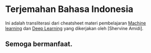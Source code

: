 # Terjemahan Bahasa Indonesia 
Ini adalah transliterasi dari cheatsheet materi pembelajaran [Machine learning](https://stanford.edu/~shervine/teaching/cs-229/)
dan [Deep Learning](https://github.com/afshinea/stanford-cs-230-deep-learning) yang dikerjakan oleh [Shervine Amidi].

## Semoga bermanfaat.
